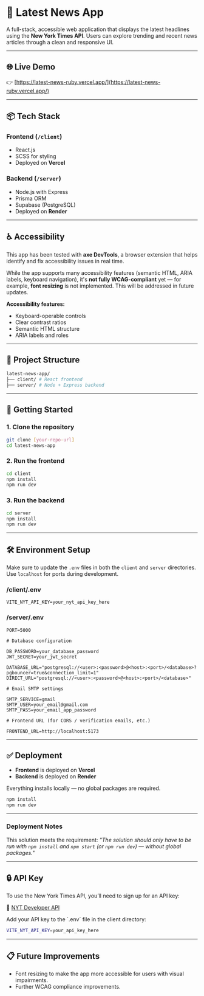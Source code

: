 # 📰 Latest News App

A full-stack, accessible web application that displays the latest headlines using the **New York Times API**. Users can explore trending and recent news articles through a clean and responsive UI.

---

## 🌐 Live Demo

👉 [https://latest-news-ruby.vercel.app/](https://latest-news-ruby.vercel.app/)

---

## 📦 Tech Stack

### Frontend (`/client`)

- React.js
- SCSS for styling
- Deployed on **Vercel**

### Backend (`/server`)

- Node.js with Express
- Prisma ORM
- Supabase (PostgreSQL)
- Deployed on **Render**

---

## ♿ Accessibility

This app has been tested with **axe DevTools**, a browser extension that helps identify and fix accessibility issues in real time.

While the app supports many accessibility features (semantic HTML, ARIA labels, keyboard navigation), it's **not fully WCAG-compliant** yet — for example, **font resizing** is not implemented. This will be addressed in future updates.

**Accessibility features:**

- Keyboard-operable controls
- Clear contrast ratios
- Semantic HTML structure
- ARIA labels and roles

---

## 📁 Project Structure

```bash
latest-news-app/
├── client/ # React frontend
├── server/ # Node + Express backend
```

---

## 🚀 Getting Started

### 1. Clone the repository

```bash
git clone [your-repo-url]
cd latest-news-app
```

### 2. Run the frontend

```bash
cd client
npm install
npm run dev
```

### 3. Run the backend

```bash
cd server
npm install
npm run dev
```

---

## 🛠️ Environment Setup

Make sure to update the `.env` files in both the `client` and `server` directories. Use `localhost` for ports during development.

### /client/.env

```env
VITE_NYT_API_KEY=your_nyt_api_key_here
```

### /server/.env

```env
PORT=5000

# Database configuration

DB_PASSWORD=your_database_password
JWT_SECRET=your_jwt_secret

DATABASE_URL="postgresql://<user>:<password>@<host>:<port>/<database>?pgbouncer=true&connection_limit=1"
DIRECT_URL="postgresql://<user>:<password>@<host>:<port>/<database>"

# Email SMTP settings

SMTP_SERVICE=gmail
SMTP_USER=your_email@gmail.com
SMTP_PASS=your_email_app_password

# Frontend URL (for CORS / verification emails, etc.)

FRONTEND_URL=http://localhost:5173
```

---

## ✅ Deployment

- **Frontend** is deployed on **Vercel**
- **Backend** is deployed on **Render**

Everything installs locally — no global packages are required.

```bash
npm install
npm run dev

```

---

### Deployment Notes

This solution meets the requirement:
_"The solution should only have to be run with `npm install` and `npm start` (or `npm run dev`) — without global packages."_

---

## 🔒 API Key

To use the New York Times API, you’ll need to sign up for an API key:

📌 [NYT Developer API](https://developer.nytimes.com/)

Add your API key to the \`.env\` file in the client directory:

```bash env
VITE_NYT_API_KEY=your_api_key_here
```

---

## 📋 Future Improvements

- Font resizing to make the app more accessible for users with visual impairments.
- Further WCAG compliance improvements.
